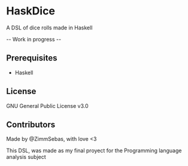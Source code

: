 # HaskDice

A DSL of dice rolls made in Haskell

-- Work in progress --

## Prerequisites

- Haskell

## License

GNU General Public License v3.0

## Contributors

Made by @ZimmSebas, with love <3


This DSL, was made as my final proyect for the Programming language analysis subject
